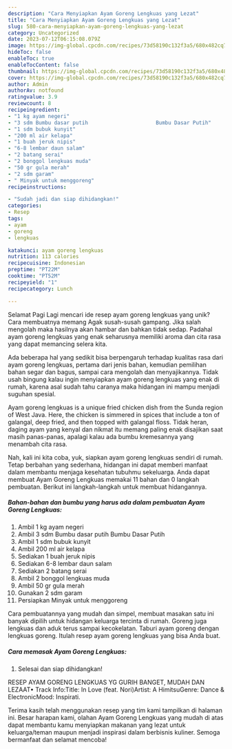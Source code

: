 ```yaml
---
description: "Cara Menyiapkan Ayam Goreng Lengkuas yang Lezat"
title: "Cara Menyiapkan Ayam Goreng Lengkuas yang Lezat"
slug: 580-cara-menyiapkan-ayam-goreng-lengkuas-yang-lezat
category: Uncategorized
date: 2023-07-12T06:15:08.079Z
image: https://img-global.cpcdn.com/recipes/73d58190c132f3a5/680x482cq70/ayam-goreng-lengkuas-foto-resep-utama.jpg
hideToc: false
enableToc: true
enableTocContent: false
thumbnail: https://img-global.cpcdn.com/recipes/73d58190c132f3a5/680x482cq70/ayam-goreng-lengkuas-foto-resep-utama.jpg
cover: https://img-global.cpcdn.com/recipes/73d58190c132f3a5/680x482cq70/ayam-goreng-lengkuas-foto-resep-utama.jpg
author: Admin
authorAv: notfound
ratingvalue: 3.9
reviewcount: 8
recipeingredient:
- "1 kg ayam negeri"
- "3 sdm Bumbu dasar putih                      Bumbu Dasar Putih"
- "1 sdm bubuk kunyit"
- "200 ml air kelapa"
- "1 buah jeruk nipis"
- "6-8 lembar daun salam"
- "2 batang serai"
- "2 bonggol lengkuas muda"
- "50 gr gula merah"
- "2 sdm garam"
- " Minyak untuk menggoreng"
recipeinstructions:

- "Sudah jadi dan siap dihidangkan!"
categories:
- Resep
tags:
- ayam
- goreng
- lengkuas

katakunci: ayam goreng lengkuas 
nutrition: 113 calories
recipecuisine: Indonesian
preptime: "PT22M"
cooktime: "PT52M"
recipeyield: "1"
recipecategory: Lunch

---
```



Selamat Pagi Lagi mencari ide resep ayam goreng lengkuas yang unik? Cara membuatnya memang Agak susah-susah gampang. Jika salah mengolah maka hasilnya akan hambar dan bahkan tidak sedap. Padahal ayam goreng lengkuas yang enak seharusnya memiliki aroma dan cita rasa yang dapat memancing selera kita.


Ada beberapa hal yang sedikit bisa berpengaruh terhadap kualitas rasa dari ayam goreng lengkuas, pertama dari jenis bahan, kemudian pemilihan bahan segar dan bagus, sampai cara mengolah dan menyajikannya. Tidak usah bingung kalau ingin menyiapkan ayam goreng lengkuas yang enak di rumah, karena asal sudah tahu caranya maka hidangan ini mampu menjadi suguhan spesial.

Ayam goreng lengkuas is a unique fried chicken dish from the Sunda region of West Java. Here, the chicken is simmered in spices that include a ton of galangal, deep fried, and then topped with galangal floss. Tidak heran, daging ayam yang kenyal dan nikmat itu memang paling enak disajikan saat masih panas-panas, apalagi kalau ada bumbu kremesannya yang menambah cita rasa.


Nah, kali ini kita coba, yuk, siapkan ayam goreng lengkuas sendiri di rumah. Tetap berbahan yang sederhana, hidangan ini dapat memberi manfaat dalam membantu menjaga kesehatan tubuhmu sekeluarga. Anda dapat membuat Ayam Goreng Lengkuas memakai 11 bahan dan 0 langkah pembuatan. Berikut ini langkah-langkah untuk membuat hidangannya.

<!--inarticleads1-->

##### Bahan-bahan dan bumbu yang harus ada dalam pembuatan Ayam Goreng Lengkuas:

1. Ambil 1 kg ayam negeri
1. Ambil 3 sdm Bumbu dasar putih                      Bumbu Dasar Putih
1. Ambil 1 sdm bubuk kunyit
1. Ambil 200 ml air kelapa
1. Sediakan 1 buah jeruk nipis
1. Sediakan 6-8 lembar daun salam
1. Sediakan 2 batang serai
1. Ambil 2 bonggol lengkuas muda
1. Ambil 50 gr gula merah
1. Gunakan 2 sdm garam
1. Persiapkan  Minyak untuk menggoreng


Cara pembuatannya yang mudah dan simpel, membuat masakan satu ini banyak dipilih untuk hidangan keluarga tercinta di rumah. Goreng juga lengkuas dan aduk terus sampai kecokelatan. Taburi ayam goreng dengan lengkuas goreng. Itulah resep ayam goreng lengkuas yang bisa Anda buat. 

<!--inarticleads2-->

##### Cara memasak Ayam Goreng Lengkuas:


1. Selesai dan siap dihidangkan!

RESEP AYAM GORENG LENGKUAS YG GURIH BANGET, MUDAH DAN LEZAAT• Track Info:Title: In Love (feat. Nori)Artist: A HimitsuGenre: Dance &amp; ElectronicMood: Inspirati. 

Terima kasih telah menggunakan resep yang tim kami tampilkan di halaman ini. Besar harapan kami, olahan Ayam Goreng Lengkuas yang mudah di atas dapat membantu kamu menyiapkan makanan yang lezat untuk keluarga/teman maupun menjadi inspirasi dalam berbisnis kuliner. Semoga bermanfaat dan selamat mencoba!
